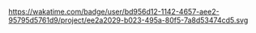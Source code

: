 https://wakatime.com/badge/user/bd956d12-1142-4657-aee2-95795d5761d9/project/ee2a2029-b023-495a-80f5-7a8d53474cd5.svg
